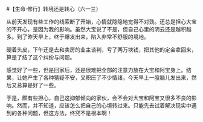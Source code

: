 #【生命⋅修行】转境还是转心（六一三）

从前天发现有些工作的线索断了开始，心情就隐隐地觉得不对劲。还总是担心大宝的不开心，是因为我的影响。虽然大宝说了不是，但自己心里的阴云还是越积越多。到了昨天早上，终于爆发出来，陷入非常不舒服的境地。

硬着头皮，下午还是去和卖房的业主谈判，亏了两万块钱，把其他的定金拿回来，算是了结了这个纠纷与问题。

感觉好了一些，但是回家后，还是很难把全部的注意力放在大宝和阿宝身上。结果，让她产生了各种猜疑不安，又积压了不少情绪，今天早上一股脑儿发出来，然后又总算是好了一些。

于是，颇有些担心，自己这抑郁倾向的家伙，会不会对大宝和阿宝又很多不良的影响。然而，并不知道，应该怎么把自己的心境转过来。只能先去试着解决现实中遇到的各种问题，但这方法，终究不是根本啊！